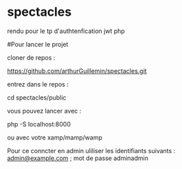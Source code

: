 # spectacles
rendu pour le tp d'authtenfication jwt php

#Pour lancer le projet 

cloner de repos : 

https://github.com/arthurGuillemin/spectacles.git

entrez dans le repos : 

cd spectacles/public

vous pouvez lancer avec :

php -S localhost:8000


ou avec votre xamp/mamp/wamp


Pour ce conncter en admin uliliser les identifiants suivants :
admin@example.com ; mot de passe adminadmin
